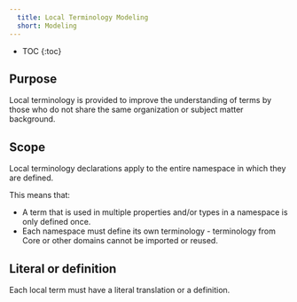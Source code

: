 ```yaml
---
  title: Local Terminology Modeling
  short: Modeling
---
```


- TOC
{:toc}

## Purpose

Local terminology is provided to improve the understanding of terms by those who do not share the same organization or subject matter background.

## Scope

Local terminology declarations apply to the entire namespace in which they are defined.

This means that:

- A term that is used in multiple properties and/or types in a namespace is only defined once.
- Each namespace must define its own terminology - terminology from Core or other domains cannot be imported or reused.

## Literal or definition

Each local term must have a literal translation or a definition.
